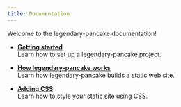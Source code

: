 ```yaml
---
title: Documentation
---
```


Welcome to the legendary-pancake documentation!

- [__Getting started__](./getting-started.md) \
  Learn how to set up a legendary-pancake project.

- [__How legendary-pancake works__](./how-it-works.md) \
  Learn how legendary-pancake builds a static web site.

- [__Adding CSS__](./css.md) \
  Learn how to style your static site using CSS.
